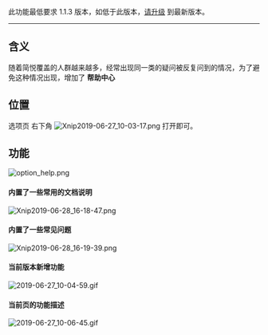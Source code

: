 此功能最低要求 1.1.3 版本，如低于此版本，[请升级](http://ksria.com/simpread/) 到最新版本。
***

含义
---

随着简悦覆盖的人群越来越多，经常出现同一类的疑问被反复问到的情况，为了避免这种情况出现，增加了 **帮助中心**

位置
--

选项页 右下角 ![Xnip2019-06-27_10-03-17.png](https://i.loli.net/2019/06/27/5d1423f25789416086.png)  打开即可。

功能
--

![option_help.png](https://i.loli.net/2019/06/28/5d15ce07da34a21053.png)

#### 内置了一些常用的文档说明
![Xnip2019-06-28_16-18-47.png](https://i.loli.net/2019/06/28/5d15cd6e35f3e68956.png)

#### 内置了一些常见问题
![Xnip2019-06-28_16-19-39.png](https://i.loli.net/2019/06/28/5d15cd6e35f3e68956.png)

#### 当前版本新增功能
![2019-06-27_10-04-59.gif](https://i.loli.net/2019/06/27/5d1424950c35133716.gif)

#### 当前页的功能描述
![2019-06-27_10-06-45.gif](https://i.loli.net/2019/06/27/5d14250bb81a643161.gif)
